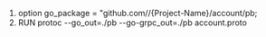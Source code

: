 1. option go_package = "github.com/<your github_repo_path>/{Project-Name}/account/pb;
2. RUN protoc --go_out=./pb --go-grpc_out=./pb account.proto